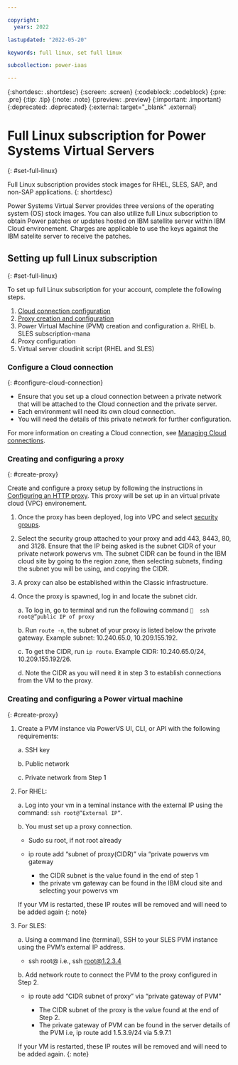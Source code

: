```yaml
---

copyright:
  years: 2022

lastupdated: "2022-05-20"

keywords: full linux, set full linux

subcollection: power-iaas

---
```


{:shortdesc: .shortdesc}
{:screen: .screen}
{:codeblock: .codeblock}
{:pre: .pre}
{:tip: .tip}
{:note: .note}
{:preview: .preview}
{:important: .important}
{:deprecated: .deprecated}
{:external: target="_blank" .external}

# Full Linux subscription for Power Systems Virtual Servers
{: #set-full-linux}

Full Linux subscription provides stock images for RHEL, SLES, SAP, and non-SAP applications. 
{: shortdesc}

Power Systems Virtual Server provides three versions of the operating system (OS) stock images. You can also utilize full Linux subscription to obtain Power patches or updates hosted on IBM satellite server within IBM Cloud environement. Charges are applicable to use the keys against the IBM satelite server to receive the patches. 

## Setting up full Linux subscription
{: #set-full-linux}

To set up full Linux subscription for your account, complete the following steps.

1. [Cloud connection configuration](/docs/power-iaas?topic=full-linux-subscription#configure-cloud-connection)
2. [Proxy creation and configuration](/docs/power-iaas?topic=full-linux-subscription#configure-cloud-connection)
3. Power Virtual Machine (PVM) creation and configuration
      a.	RHEL
      b.	SLES subscription-mana
4. Proxy configuration
5. Virtual server cloudinit script (RHEL and SLES)


### Configure a Cloud connection
{: #configure-cloud-connection}

-	Ensure that you set up a cloud connection between a private network that will be attached to the Cloud connection and the private server. 
-	Each environment will need its own cloud connection.
- You will need the details of this private network for further configuration.

For more information on creating a Cloud connection, see [Managing Cloud connections](/docs/power-iaas?topic=power-iaas-cloud-connections).

### Creating and configuring a proxy
{: #create-proxy}

Create and configure a proxy setup by following the instructions in [Configuring an HTTP proxy](/docs/satellite?topic=satellite-config-http-proxy&mhsrc=ibmsearch_a&mhq=proxy). This proxy will be set up in an virtual private cloud (VPC) environement. 

1. Once the proxy has been deployed, log into VPC and select [security groups](/docs/vpc?topic=vpc-using-security-groups). 
2. Select the security group attached to your proxy and add 443, 8443, 80, and 3128. Ensure that the IP being asked is the subnet CIDR of your private network powervs vm. The subnet CIDR can be found in the IBM cloud site by going to the region zone, then selecting subnets, finding the subnet you will be using, and copying the CIDR.
3. A proxy can also be established within the Classic infrastructure.
4. Once the proxy is spawned, log in and locate the subnet cidr.
  
   a. To log in, go to terminal and run the following command
        `	ssh root@”public IP of proxy`

   b. Run `route -n`, the subnet of your proxy is listed below the private gateway. Example subnet: 10.240.65.0, 10.209.155.192.

   c. To get the CIDR, run `ip route`. Example CIDR: 10.240.65.0/24, 10.209.155.192/26.

   d. Note the CIDR as you will need it in step 3 to establish connections from the VM to the proxy.

### Creating and configuring a Power virtual machine
{: #create-proxy}

1.	Create a PVM instance via PowerVS UI, CLI, or API with the following requirements:
      
    a.	SSH key

    b.	Public network

    c.	Private network from Step 1

2.	For RHEL:

    a. Log into your vm in a teminal instance with the external IP using the command:
            `ssh root@”External IP”`.

    b. You must set up a proxy connection.

      - Sudo su root, if not root already
  
      -	ip route add “subnet of proxy(CIDR)” via “private powervs vm gateway
          
        - the CIDR subnet is the value found in the end of step 1
        - the private vm gateway can be found in the IBM cloud site and selecting your powervs vm

    If your VM is restarted, these IP routes will be removed and will need to be added again
    {: note}

3. For SLES:

    a. Using a command line (terminal), SSH to your SLES PVM instance using the PVM’s external IP address.

      -	ssh root@<external IP address> i.e., ssh root@1.2.3.4

    b. Add network route to connect the PVM to the proxy configured in Step 2.

      - ip route add “CIDR subnet of proxy” via “private gateway of PVM”
  
        -	The CIDR subnet of the proxy is the value found at the end of Step 2.
        -	The private gateway of PVM can be found in the server details of the PVM
                  i.e, ip route add 1.5.3.9/24 via 5.9.7.1
    
    If your VM is restarted, these IP routes will be removed and will need to be added again.
    {: note}

